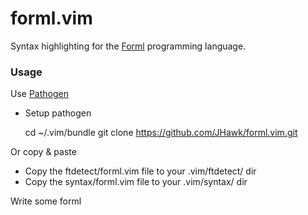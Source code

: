 forml.vim
=========

Syntax highlighting for the [Forml](https://github.com/texodus/forml) programming language.

### Usage

Use [Pathogen](https://github.com/tpope/vim-pathogen)

- Setup pathogen

    cd ~/.vim/bundle
    git clone https://github.com/JHawk/forml.vim.git

Or copy & paste

- Copy the ftdetect/forml.vim file to your .vim/ftdetect/ dir
- Copy the syntax/forml.vim file to your .vim/syntax/ dir

Write some forml
